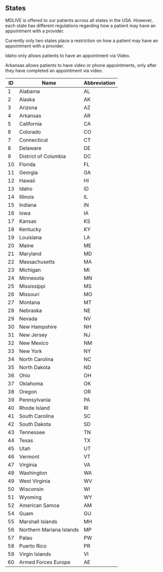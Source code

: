 ## States

MDLIVE is offered to our patients across all states in the USA.
However, each state has different regulations regarding how a patient
may have an appointment with a provider.

Currently only two states place a restriction on how a patient may have an appointment with a provider.

Idaho only allows patients to have an appointment via Video.

Arkansas allows patients to have video or phone appointments, only after they have completed an appointment via video.

ID	| Name           | Abbreviation
--- | -------------- | --------------
1 | Alabama | AL
 2 | Alaska | AK
 3 | Arizona | AZ
 4 | Arkansas | AR
 5 | California | CA
 6 | Colorado | CO
 7 | Connecticut | CT
 8 | Delaware | DE
 9 | District of Columbia | DC
 10 | Florida | FL
 11 | Georgia | GA
 12 | Hawaii | HI
 13 | Idaho | ID
 14 | Illinois | IL
 15 | Indiana | IN
 16 | Iowa | IA
 17 | Kansas | KS
 18 | Kentucky | KY
 19 | Louisiana | LA
 20 | Maine | ME
 21 | Maryland | MD
 22 | Massachusetts | MA
 23 | Michigan | MI
 24 | Minnesota | MN
 25 | Mississippi | MS
 26 | Missouri | MO
 27 | Montana | MT
 28 | Nebraska | NE
 29 | Nevada | NV
 30 | New Hampshire | NH
 31 | New Jersey | NJ
 32 | New Mexico | NM
 33 | New York | NY
 34 | North Carolina | NC
 35 | North Dakota | ND
 36 | Ohio | OH
 37 | Oklahoma | OK
 38 | Oregon | OR
 39 | Pennsylvania | PA
 40 | Rhode Island | RI
 41 | South Carolina | SC
 42 | South Dakota | SD
 43 | Tennessee | TN
 44 | Texas | TX
 45 | Utah | UT
 46 | Vermont | VT
 47 | Virginia | VA
 48 | Washington | WA
 49 | West Virginia | WV
 50 | Wisconsin | WI
 51 | Wyoming | WY
 52 | American Samoa | AM
 54 | Guam | GU
 55 | Marshall Islands | MH
 56 | Northern Mariana Islands | MP
 57 | Palau | PW
 58 | Puerto Rico | PR
 59 | Virgin Islands | VI
 60 | Armed Forces Europe | AE

